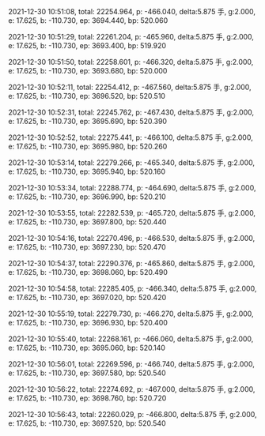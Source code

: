 2021-12-30 10:51:08, total: 22254.964, p: -466.040, delta:5.875 手, g:2.000, e: 17.625, b: -110.730, ep: 3694.440, bp: 520.060

2021-12-30 10:51:29, total: 22261.204, p: -465.960, delta:5.875 手, g:2.000, e: 17.625, b: -110.730, ep: 3693.400, bp: 519.920

2021-12-30 10:51:50, total: 22258.601, p: -466.320, delta:5.875 手, g:2.000, e: 17.625, b: -110.730, ep: 3693.680, bp: 520.000

2021-12-30 10:52:11, total: 22254.412, p: -467.560, delta:5.875 手, g:2.000, e: 17.625, b: -110.730, ep: 3696.520, bp: 520.510

2021-12-30 10:52:31, total: 22245.762, p: -467.430, delta:5.875 手, g:2.000, e: 17.625, b: -110.730, ep: 3695.690, bp: 520.390

2021-12-30 10:52:52, total: 22275.441, p: -466.100, delta:5.875 手, g:2.000, e: 17.625, b: -110.730, ep: 3695.980, bp: 520.260

2021-12-30 10:53:14, total: 22279.266, p: -465.340, delta:5.875 手, g:2.000, e: 17.625, b: -110.730, ep: 3695.940, bp: 520.160

2021-12-30 10:53:34, total: 22288.774, p: -464.690, delta:5.875 手, g:2.000, e: 17.625, b: -110.730, ep: 3696.990, bp: 520.210

2021-12-30 10:53:55, total: 22282.539, p: -465.720, delta:5.875 手, g:2.000, e: 17.625, b: -110.730, ep: 3697.800, bp: 520.440

2021-12-30 10:54:16, total: 22270.496, p: -466.530, delta:5.875 手, g:2.000, e: 17.625, b: -110.730, ep: 3697.230, bp: 520.470

2021-12-30 10:54:37, total: 22290.376, p: -465.860, delta:5.875 手, g:2.000, e: 17.625, b: -110.730, ep: 3698.060, bp: 520.490

2021-12-30 10:54:58, total: 22285.405, p: -466.340, delta:5.875 手, g:2.000, e: 17.625, b: -110.730, ep: 3697.020, bp: 520.420

2021-12-30 10:55:19, total: 22279.730, p: -466.270, delta:5.875 手, g:2.000, e: 17.625, b: -110.730, ep: 3696.930, bp: 520.400

2021-12-30 10:55:40, total: 22268.161, p: -466.060, delta:5.875 手, g:2.000, e: 17.625, b: -110.730, ep: 3695.060, bp: 520.140

2021-12-30 10:56:01, total: 22269.596, p: -466.740, delta:5.875 手, g:2.000, e: 17.625, b: -110.730, ep: 3697.580, bp: 520.540

2021-12-30 10:56:22, total: 22274.692, p: -467.000, delta:5.875 手, g:2.000, e: 17.625, b: -110.730, ep: 3698.760, bp: 520.720

2021-12-30 10:56:43, total: 22260.029, p: -466.800, delta:5.875 手, g:2.000, e: 17.625, b: -110.730, ep: 3697.520, bp: 520.540